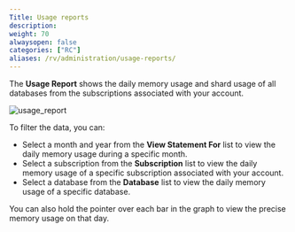 ```yaml
---
Title: Usage reports
description:
weight: 70
alwaysopen: false
categories: ["RC"]
aliases: /rv/administration/usage-reports/
---
```


The **Usage Report** shows the daily memory usage and shard usage of all databases from the subscriptions associated with your account.

![usage_report](/images/rc/usage-report-memory-usage.png)

To filter the data, you can:
* Select a month and year from the **View Statement For** list to view the daily memory usage during a specific month.
* Select a subscription from the **Subscription** list to view the daily memory usage of a specific subscription associated with your account.
* Select a database from the **Database** list to view the daily memory usage of a specific database.

You can also hold the pointer over each bar in the graph to view the precise memory usage on that day.